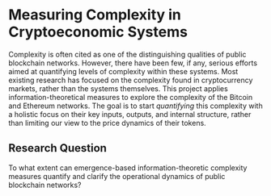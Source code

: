 # Measuring Complexity in Cryptoeconomic Systems
Complexity is often cited as one of the distinguishing qualities of public blockchain networks. However, there have been few, if any, serious efforts aimed at quantifying levels of complexity within these systems. Most existing research has focused on the complexity found in cryptocurrency markets, rather than the systems themselves. This project applies information-theoretical measures to explore the complexity of the Bitcoin and Ethereum networks. The goal is to start _quantifying_ this complexity with a holistic focus on their key inputs, outputs, and internal structure, rather than limiting our view to the price dynamics of their tokens.

## Research Question
To what extent can emergence-based information-theoretic complexity measures quantify and clarify the operational dynamics of public blockchain networks?

